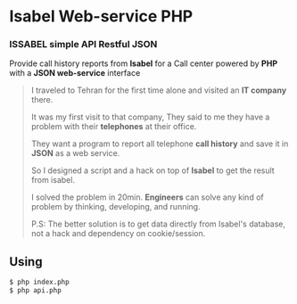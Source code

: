 # Isabel Web-service PHP

### ISSABEL simple API Restful JSON

Provide call history reports from **Isabel** for a Call center powered by **PHP** with a **JSON web-service** interface

> I traveled to Tehran for the first time alone and visited an **IT company** there.
>
> It was my first visit to that company, They said to me they have a problem with their **telephones** at their office.
>
> They want a program to report all telephone **call history** and save it in **JSON** as a web service.
>
> So I designed a script and a hack on top of **Isabel** to get the result from isabel.
>
> I solved the problem in 20min. **Engineers** can solve any kind of problem by thinking, developing, and running.
>
> P.S: The better solution is to get data directly from Isabel's database, not a hack and dependency on cookie/session.

## Using

```sh
$ php index.php
$ php api.php
```

